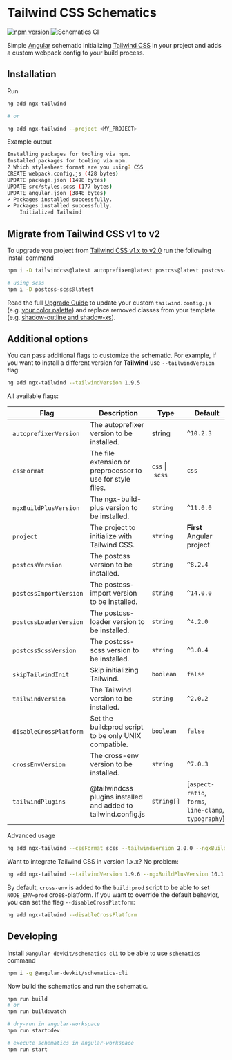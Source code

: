 # Tailwind CSS Schematics

[![npm version](https://badge.fury.io/js/ngx-tailwind.svg)](https://www.npmjs.com/package/ngx-tailwind)
![Schematics CI](https://github.com/notiz-dev/ngx-tailwind/workflows/Node.js%20CI/badge.svg)

Simple [Angular](https://angular.io/) schematic initializing [Tailwind CSS](https://tailwindcss.com/) in your project and adds a custom webpack config to your build process.

## Installation

Run

```bash
ng add ngx-tailwind

# or

ng add ngx-tailwind --project <MY_PROJECT>
```

Example output

```bash
Installing packages for tooling via npm.
Installed packages for tooling via npm.
? Which stylesheet format are you using? CSS
CREATE webpack.config.js (428 bytes)
UPDATE package.json (1498 bytes)
UPDATE src/styles.scss (177 bytes)
UPDATE angular.json (3848 bytes)
✔ Packages installed successfully.
✔ Packages installed successfully.
    Initialized Tailwind
```

## Migrate from Tailwind CSS v1 to v2

To upgrade you project from [Tailwind CSS v1.x to v2.0](https://tailwindcss.com/docs/upgrading-to-v2) run the following install command

```bash
npm i -D tailwindcss@latest autoprefixer@latest postcss@latest postcss-import@latest postcss-loader@latest

# using scss
npm i -D postcss-scss@latest
```

Read the full [Upgrade Guide](https://tailwindcss.com/docs/upgrading-to-v2) to update your custom `tailwind.config.js` (e.g. [your color palette](https://tailwindcss.com/docs/upgrading-to-v2#configure-your-color-palette-explicitly)) and replace removed classes from your template (e.g. [shadow-outline and shadow-xs](https://tailwindcss.com/docs/upgrading-to-v2#replace-shadow-outline-and-shadow-xs-with-ring-utilities)).

## Additional options

You can pass additional flags to customize the schematic. For example, if you want to install a different version for **Tailwind** use `--tailwindVersion` flag:

```bash
ng add ngx-tailwind --tailwindVersion 1.9.5
```

All available flags:

| Flag                    |  Description                                                   | Type             |  Default                                              |
| ----------------------- | -------------------------------------------------------------- | ---------------- | ----------------------------------------------------- |
|  `autoprefixerVersion`  | The autoprefixer version to be installed.                      | string           | `^10.2.3`                                             |
|  `cssFormat`            | The file extension or preprocessor to use for style files.     | `css` \|  `scss` | `css`                                                 |
|  `ngxBuildPlusVersion`  | The ngx-build-plus version to be installed.                    | `string`         | `^11.0.0`                                             |
|  `project`              | The project to initialize with Tailwind CSS.                   | `string`         | **First** Angular project                             |
|  `postcssVersion`       | The postcss version to be installed.                           | `string`         | `^8.2.4`                                              |
|  `postcssImportVersion` | The postcss-import version to be installed.                    | `string`         | `^14.0.0`                                             |
|  `postcssLoaderVersion` | The postcss-loader version to be installed.                    | `string`         | `^4.2.0`                                              |
|  `postcssScssVersion`   | The postcss-scss version to be installed.                      | `string`         | `^3.0.4`                                              |
|  `skipTailwindInit`     | Skip initializing Tailwind.                                    | `boolean`        | `false`                                               |
|  `tailwindVersion`      | The Tailwind version to be installed.                          | `string`         | `^2.0.2`                                              |
|  `disableCrossPlatform` | Set the build:prod script to be only UNIX compatible.          | `boolean`        | `false`                                               |
|  `crossEnvVersion`      | The cross-env version to be installed.                         | `string`         | `^7.0.3`                                              |
|  `tailwindPlugins`      | @tailwindcss plugins installed and added to tailwind.config.js | `string[]`       | [`aspect-ratio`, `forms`, `line-clamp`, `typography`] |

Advanced usage

```bash
ng add ngx-tailwind --cssFormat scss --tailwindVersion 2.0.0 --ngxBuildPlusVersion 10.1.1 --postcssVersion 8.0.0 --postcssImportVersion 13.0.0 --postcssLoaderVersion 4.0.4 --postcssScssVersion 3.0.4
```

Want to integrate Tailwind CSS in version 1.x.x? No problem:

```bash
ng add ngx-tailwind --tailwindVersion 1.9.6 --ngxBuildPlusVersion 10.1.1 --postcssVersion 7.0.35 --postcssImportVersion 12.0.1 --postcssLoaderVersion 4.0.4 --postcssScssVersion 3.0.4
```

By default, `cross-env` is added to the `build:prod` script to be able to set `NODE_ENV=prod` cross-platform.
If you want to override the default behavior, you can set the flag `--disableCrossPlatform`:

```bash
ng add ngx-tailwind --disableCrossPlatform
```

## Developing

Install `@angular-devkit/schematics-cli` to be able to use `schematics` command

```bash
npm i -g @angular-devkit/schematics-cli
```

Now build the schematics and run the schematic.

```bash
npm run build
# or
npm run build:watch

# dry-run in angular-workspace
npm run start:dev

# execute schematics in angular-workspace
npm run start
```
